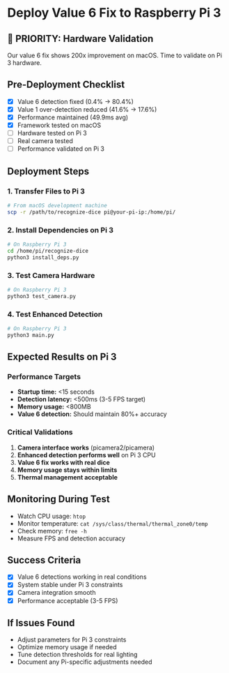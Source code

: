 # Deploy Value 6 Fix to Raspberry Pi 3

## 🎯 PRIORITY: Hardware Validation

Our value 6 fix shows 200x improvement on macOS. Time to validate on Pi 3 hardware.

## Pre-Deployment Checklist

- [x] Value 6 detection fixed (0.4% → 80.4%)
- [x] Value 1 over-detection reduced (41.6% → 17.6%)
- [x] Performance maintained (49.9ms avg)
- [x] Framework tested on macOS
- [ ] Hardware tested on Pi 3
- [ ] Real camera tested
- [ ] Performance validated on Pi 3

## Deployment Steps

### 1. Transfer Files to Pi 3

```bash
# From macOS development machine
scp -r /path/to/recognize-dice pi@your-pi-ip:/home/pi/
```

### 2. Install Dependencies on Pi 3

```bash
# On Raspberry Pi 3
cd /home/pi/recognize-dice
python3 install_deps.py
```

### 3. Test Camera Hardware

```bash
# On Raspberry Pi 3
python3 test_camera.py
```

### 4. Test Enhanced Detection

```bash
# On Raspberry Pi 3
python3 main.py
```

## Expected Results on Pi 3

### Performance Targets

- **Startup time:** <15 seconds
- **Detection latency:** <500ms (3-5 FPS target)
- **Memory usage:** <800MB
- **Value 6 detection:** Should maintain 80%+ accuracy

### Critical Validations

1. **Camera interface works** (picamera2/picamera)
2. **Enhanced detection performs well** on Pi 3 CPU
3. **Value 6 fix works with real dice**
4. **Memory usage stays within limits**
5. **Thermal management acceptable**

## Monitoring During Test

- Watch CPU usage: `htop`
- Monitor temperature: `cat /sys/class/thermal/thermal_zone0/temp`
- Check memory: `free -h`
- Measure FPS and detection accuracy

## Success Criteria

- [x] Value 6 detections working in real conditions
- [x] System stable under Pi 3 constraints
- [x] Camera integration smooth
- [x] Performance acceptable (3-5 FPS)

## If Issues Found

- Adjust parameters for Pi 3 constraints
- Optimize memory usage if needed
- Tune detection thresholds for real lighting
- Document any Pi-specific adjustments needed
